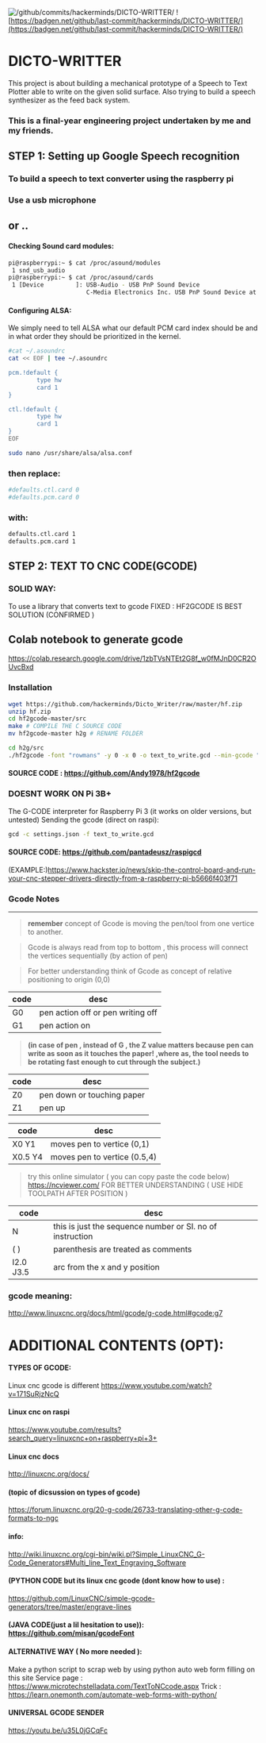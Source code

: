 ![/github/commits/hackerminds/DICTO-WRITTER/](https://badgen.net/github/commits/hackerminds/DICTO-WRITTER/)
![https://badgen.net/github/last-commit/hackerminds/DICTO-WRITTER/](https://badgen.net/github/last-commit/hackerminds/DICTO-WRITTER/)

 
# DICTO-WRITTER
This project is about building a mechanical prototype of a Speech to Text Plotter able to write on the given solid surface. Also trying to build a speech synthesizer as the feed back system. 

### This is a final-year engineering project undertaken by me and my friends.

## STEP 1: Setting up Google Speech recognition

### To build a speech to text converter using the raspberry pi


### Use a usb microphone 
## or ..
#### Checking Sound card modules:
```sh
pi@raspberrypi:~ $ cat /proc/asound/modules
 1 snd_usb_audio
pi@raspberrypi:~ $ cat /proc/asound/cards
 1 [Device         ]: USB-Audio - USB PnP Sound Device
                      C-Media Electronics Inc. USB PnP Sound Device at usb-3f980000.usb-1.5, full spe
```
#### Configuring ALSA:
We simply need to tell ALSA what our default PCM card index should be and in what order they should be prioritized in the kernel.
```sh
#cat ~/.asoundrc
cat << EOF | tee ~/.asoundrc

pcm.!default {
        type hw
        card 1
}

ctl.!default {
        type hw
        card 1
}
EOF

sudo nano /usr/share/alsa/alsa.conf
```
### then replace:
```sh
#defaults.ctl.card 0
#defaults.pcm.card 0
```
### with:
```sh
defaults.ctl.card 1
defaults.pcm.card 1
```
## STEP 2: TEXT TO CNC CODE(GCODE)

### SOLID WAY:
To use a library that converts text to gcode
FIXED : HF2GCODE IS BEST SOLUTION (CONFIRMED )

## Colab notebook to generate gcode
https://colab.research.google.com/drive/1zbTVsNTEt2G8f_w0fMJnD0CR2OUvcBxd

### Installation
```sh
wget https://github.com/hackerminds/Dicto_Writer/raw/master/hf.zip
unzip hf.zip
cd hf2gcode-master/src
make # COMPILE THE C SOURCE CODE
mv hf2gcode-master h2g # RENAME FOLDER
```
```sh
cd h2g/src
./hf2gcode -font "rowmans" -y 0 -x 0 -o text_to_write.gcd --min-gcode "Welcome to DictoWriter!"
```
#### SOURCE CODE : https://github.com/Andy1978/hf2gcode

### DOESNT WORK ON Pi 3B+
The G-CODE interpreter for Raspberry Pi 3 (it works on older versions, but untested)
Sending the gcode (direct on raspi):

```sh
gcd -c settings.json -f text_to_write.gcd
```
####  SOURCE CODE: https://github.com/pantadeusz/raspigcd

(EXAMPLE:)https://www.hackster.io/news/skip-the-control-board-and-run-your-cnc-stepper-drivers-directly-from-a-raspberry-pi-b5666f403f71

### Gcode Notes
----------------
> **remember** concept of Gcode is moving the pen/tool from one vertice to another.

> Gcode is always read from top to bottom , this process will connect the vertices sequentially (by action of pen)

> For better understanding think of Gcode as concept of relative positioning to origin (0,0)

|code|desc|
|---|---|
|G0 | pen action off or pen writing off
|G1 | pen action on

> **(in case of pen , instead of G , the Z value matters because pen can write as soon as it touches the paper! ,where as, the tool needs to be rotating fast enough to cut through the subject.)**

|code|desc|
|---|---|
|Z0 | pen down or touching paper
|Z1 | pen up

|code|desc|
|---|---|
|X0 Y1|  moves pen to vertice (0,1)
|X0.5 Y4 | moves pen to vertice (0.5,4)

> try this online simulator ( you can copy paste the code below)
> https://ncviewer.com/
> FOR BETTER UNDERSTANDING ( USE HIDE TOOLPATH AFTER POSITION )

|code|desc|
|---|---|
|N |this is just the sequence number or SI. no of instruction
|( )| parenthesis are treated as comments
|I2.0 J3.5| arc from the x and y position


### gcode meaning:
http://www.linuxcnc.org/docs/html/gcode/g-code.html#gcode:g7


# ADDITIONAL CONTENTS (OPT): 

#### TYPES OF GCODE:
Linux cnc gcode is different  https://www.youtube.com/watch?v=171SuRjzNcQ

#### Linux cnc  on raspi
https://www.youtube.com/results?search_query=linuxcnc+on+raspberry+pi+3+

#### Linux cnc docs
http://linuxcnc.org/docs/

#### (topic of  dicsussion on types of gcode)
https://forum.linuxcnc.org/20-g-code/26733-translating-other-g-code-formats-to-ngc 

#### info:
http://wiki.linuxcnc.org/cgi-bin/wiki.pl?Simple_LinuxCNC_G-Code_Generators#Multi_line_Text_Engraving_Software

#### (PYTHON CODE but its linux cnc gcode (dont know how to use) : 
https://github.com/LinuxCNC/simple-gcode-generators/tree/master/engrave-lines

#### (JAVA CODE(just a lil hesitation to use)): https://github.com/misan/gcodeFont

#### ALTERNATIVE WAY ( No more needed ):
Make a python script to scrap web by using python auto web form filling on this site
Service page : https://www.microtechstelladata.com/TextToNCcode.aspx
Trick : https://learn.onemonth.com/automate-web-forms-with-python/

#### UNIVERSAL GCODE SENDER
https://youtu.be/u35L0jGCqFc

